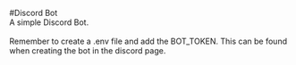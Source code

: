 #Discord Bot\
A simple Discord Bot.\
\
Remember to create a .env file and add the BOT_TOKEN.
This can be found when creating the bot in the discord page.
